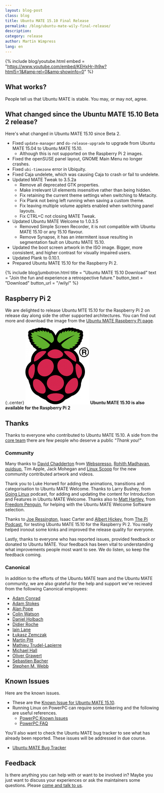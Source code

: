 ```yaml
---
layout: blog-post
class: blog
title: Ubuntu MATE 15.10 Final Release
permalink: /blog/ubuntu-mate-wily-final-release/
description:
category: release
author: Martin Wimpress
lang: en
---
```


{% include blog/youtube.html
    embed = "https://www.youtube.com/embed/KEHxHr-Ih9w?html5=1&#amp;rel=0&amp;showinfo=0"
%}

## What works?

People tell us that Ubuntu MATE is stable. You may, or may not, agree.

## What changed since the Ubuntu MATE 15.10 Beta 2 release?

Here's what changed in Ubuntu MATE 15.10 since Beta 2.

  * Fixed `update-manager` and `do-release-upgrade` to upgrade from Ubuntu MATE 15.04 to Ubuntu MATE 15.10.
    * Although this is not supported on the Raspberry Pi 2 images.
  * Fixed the openSUSE panel layout, GNOME Main Menu no longer crashes.
  * Fixed `ubi-timezone` error in Ubiquity.
  * Fixed Caja undelete, which was causing Caja to crash or fail to undelete.
  * Updated MATE Tweak to 3.5.2a
    * Remove all deprecated GTK properties.
    * Make irrelevant UI elements insensitive rather than being hidden.
    * Fix retaining the current theme settings when switching to Metacity.
    * Fix Plank not being left running when saving a custom theme.
    * Fix leaving multiple volume applets enabled when switching panel layouts.
    * Fix CTRL+C not closing MATE Tweak.
  * Updated Ubuntu MATE Welcome to 1.0.3.5
    * Removed Simple Screen Recorder, it is not compatible with Ubuntu MATE 15.10 or any 15.10 flavour.
    * Remove Synapse, it has an intermitent issue resulting in segmentation fault on Ubuntu MATE 15.10.
  * Updated the boot screen artwork in the ISO image. Bigger, more consistent, and higher contrast for visually impaired users.
  * Updated Plank to 0.10.1.
  * Prepared Ubuntu MATE 15.10 for the Raspberry Pi 2.

{% include blog/jumbotron.html
    title = "Ubuntu MATE 15.10 Download"
    text = "Join the fun and experience a retrospective future."
    button_text = "Download"
    button_url = "/wily/"
%}

## Raspberry Pi 2

We are delighted to release Ubuntu MTE 15.10 for the Raspberry Pi 2 on
release day along side the other supported architectures.
You can find out more and download the image from the [Ubuntu MATE Raspberry Pi page](/ports/raspberry-pi/).

{:.center}
![Raspberry Pi logo](/images/blog/Logos/raspberry-pi.png)
**Ubuntu MATE 15.10 is also available for the Raspberry Pi 2**

## Thanks

Thanks to everyone who contributed to Ubuntu MATE 15.10. A side from
the [core team](/team/) there are few people who deserve a public
*"Thank you!"*

### Community

Many thanks to [David Chadderton](https://ubuntu-mate.community/users/webspresso/activity)
from [Webspresso](http://webspresso.co.uk/), [Rohith Madhavan](https://ubuntu-mate.community/t/ubuntu-mate-wallpapers/965),
[quidsup](http://quidsup.net/wallpaper/show.php?i=Neon-UbuntuMATE),
Tim Apple, Jack Mohegan and
[Linux Scoop](https://linuxscoop.com/) for the new community contributed artwork and videos.

Thank you to Luke Horwell for adding the animations, transitions and
categorisation to Ubuntu MATE Welcome. Thanks to Larry Bushey, from
[Going Linux](http://goinglinux.com/) podcast, for adding and updating
the content for Introduction and Features in Ubuntu MATE Welcome. Thanks
also to [Matt Hartley](http://www.matthartley.com/), from
[Freedom Penguin](http://freedompenguin.com/), for helping with the
Ubuntu MATE Welcome Software selection.

Thanks to [Joe Ressington](http://joeress.com/about),
Isaac Carter and
[Albert Hickey](http://plus.google.com/+Winkleink), from
[The Pi Podcast](http://thepipodcast.com/), for testing Ubuntu MATE
15.10 for the Raspberry Pi 2. You really helped ironout some kinks and
improved the release quality for everyone.

Lastly, thanks to everyone who has reported issues, provided feedback or
donated to Ubuntu MATE. Your feedback has been vital to understanding
what improvements people most want to see. We do listen, so keep the
feedback coming.

### Canonical

In addition to the efforts of the Ubuntu MATE team and the Ubuntu MATE
community, we are also grateful for the help and support we've recieved
from the following Canonical employees:

  * [Adam Conrad](https://launchpad.net/~adconrad)
  * [Adam Stokes](https://launchpad.net/~adam-stokes)
  * [Alan Pope](https://launchpad.net/~popey)
  * [Colin Watson](https://launchpad.net/~cjwatson)
  * [Daniel Holbach](https://launchpad.net/~dholbach)
  * [Didier Roche](https://launchpad.net/~didrocks)
  * [Iain Lane](https://launchpad.net/~laney)
  * [Łukasz Zemczak](https://launchpad.net/~sil2100)
  * [Martin Pitt](https://launchpad.net/~pitti)
  * [Mathieu Trudel-Lapierre](https://launchpad.net/~mathieu-tl)
  * [Michael Hall](https://launchpad.net/~mhall119)
  * [Oliver Grawert](https://launchpad.net/~ogra)
  * [Sebastien Bacher](https://launchpad.net/~seb128)
  * [Stephen M. Webb](https://launchpad.net/~bregma)

## Known Issues

Here are the known issues.

  * These are the [Known Issue for Ubuntu MATE 15.10](https://wiki.ubuntu.com/WilyWerewolf/ReleaseNotes/UbuntuMATE#Known_issues).
  * Running Linux on PowerPC can require some tinkering and the following are useful references.
    * [PowerPC Known Issues](https://wiki.ubuntu.com/PowerPCKnownIssues)
    * [PowerPC FAQ](https://wiki.ubuntu.com/PowerPCFAQ)

You'll also want to check the Ubuntu MATE bug tracker to see what has already
been reported. These issues will be addressed in due course.

  * [Ubuntu MATE Bug Tracker](https://bugs.launchpad.net/ubuntu-mate)

## Feedback

Is there anything you can help with or want to be involved in? Maybe you just
want to discuss your experiences or ask the maintainers some questions. Please
[come and talk to us](https://ubuntu-mate.community/).
